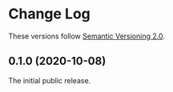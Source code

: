 # Change Log

These versions follow [Semantic Versioning 2.0](https://semver.org).

## 0.1.0 (2020-10-08)

The initial public release.
